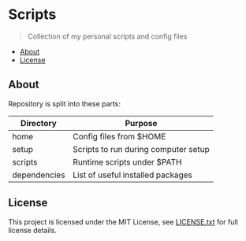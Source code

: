 # Scripts

> Collection of my personal scripts and config files

<!-- toc -->

- [About](#about)
- [License](#license)

<!-- tocstop -->

## About

Repository is split into these parts:

| Directory    | Purpose                              |
| ------------ | ------------------------------------ |
| home         | Config files from $HOME              |
| setup        | Scripts to run during computer setup |
| scripts      | Runtime scripts under $PATH          |
| dependencies | List of useful installed packages    |

## License

This project is licensed under the MIT License, see [LICENSE.txt](LICENSE.txt) for full license details.

